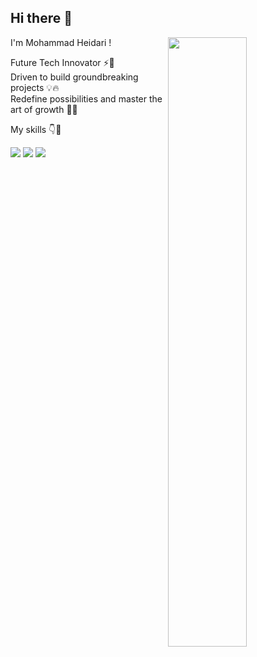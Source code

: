 ## Hi there 👋

<div>
  <img width="50%" align="right" src="https://camo.githubusercontent.com/5aa97d425985b10197701c74067f1b1a7dc086cc064e1be03ee58f21f78850f3/68747470733a2f2f7777772e63617265657267756964652e636f6d2f6361726565722f77702d636f6e74656e742f75706c6f6164732f323032312f30372f456755782e676966" />
  <p width="50%" align="left">I'm Mohammad Heidari !</p>
  <p width="50%">
  Future Tech Innovator ⚡🚀
  <br />
  Driven to build groundbreaking projects 💡🔥
  <br />
  Redefine possibilities and master the art of growth 🌱👑
</p>
  <P width="50%">My skills 👇💎</P>
  <img  src="https://skillicons.dev/icons?i=html,css,js,ts,react,tailwind" />
  <img src="https://skillicons.dev/icons?i=nextjs,scss,redux,npm,git,github" />
  <img src="https://skillicons.dev/icons?i=figma,mysql,mongodb,nestjs,postgresql,docker" />
</div>

<!--
# 👋 Hi there! I'm Mohammad Heidari

## 🧑‍💻 About Me

I'm a passionate and curious developer who enjoys building clean, scalable, and user-friendly applications. I specialize in **full-stack JavaScript development** (React, Node.js, NestJS) and love to explore new technologies and contribute to meaningful projects.

-   🎯 Goal: Become a product-driven engineer who solves real-world problems
-   🌍 Location: Mashhad, Iran
-   🗓️ Born: September 2004
-   🎓 Software Engineering student at National Skill University of Mashhad
-   🌐 Website: [notheidari.ir](https://notheidari.ir)

---

## 💼 Work Experience

| Role               | Company     | Duration       | Description                               |
| ------------------ | ----------- | -------------- | ----------------------------------------- |
| Frontend Developer | ABC Company | 2023 – Present | Developing UI with React and Tailwind CSS |
| Backend Intern     | XYZ Startup | Summer 2022    | Building APIs with Node.js and MongoDB    |

---

## 🚀 Featured Projects

### 🔗 [Portfolio Website](https://notheidari.ir)

My personal portfolio built with Next.js and deployed with Vercel.

### 💡 More Projects

-   [Weekly Life Calendar](https://github.com/NotHeidari/weeks-of-my-life) – Visual tracker of life in weeks
-   [React Leaflet Iran Map](https://github.com/NotHeidari/iran-map-app) – Customized map with search

---

## 🧰 Skills

### 🖥️ Languages

![JavaScript](https://img.shields.io/badge/-JavaScript-F7DF1E?logo=javascript&logoColor=black&style=flat-square)
![TypeScript](https://img.shields.io/badge/-TypeScript-3178C6?logo=typescript&logoColor=white&style=flat-square)

### ⚙️ Frameworks & Libraries

![React](https://img.shields.io/badge/-React-61DAFB?logo=react&logoColor=black&style=flat-square)
![Next.js](https://img.shields.io/badge/-Next.js-000000?logo=next.js&logoColor=white&style=flat-square)
![Node.js](https://img.shields.io/badge/-Node.js-339933?logo=node.js&logoColor=white&style=flat-square)
![NestJS](https://img.shields.io/badge/-NestJS-E0234E?logo=nestjs&logoColor=white&style=flat-square)
![TailwindCSS](https://img.shields.io/badge/-Tailwind_CSS-38B2AC?logo=tailwind-css&logoColor=white&style=flat-square)

### 🗄️ Databases

![MongoDB](https://img.shields.io/badge/-MongoDB-47A248?logo=mongodb&logoColor=white&style=flat-square)
![MySQL](https://img.shields.io/badge/-MySQL-4479A1?logo=mysql&logoColor=white&style=flat-square)
![PostgreSQL](https://img.shields.io/badge/-PostgreSQL-4169E1?logo=postgresql&logoColor=white&style=flat-square)

### 🛠 Tools & Platforms

![Git](https://img.shields.io/badge/-Git-F05032?logo=git&logoColor=white&style=flat-square)
![Docker](https://img.shields.io/badge/-Docker-2496ED?logo=docker&logoColor=white&style=flat-square)
![Postman](https://img.shields.io/badge/-Postman-FF6C37?logo=postman&logoColor=white&style=flat-square)
![VS Code](https://img.shields.io/badge/-VS_Code-007ACC?logo=visual-studio-code&logoColor=white&style=flat-square)
![Linux](https://img.shields.io/badge/-Linux-FCC624?logo=linux&logoColor=black&style=flat-square)

---

## 🎓 Education

**Software Engineering**
📍 National Skill University of Mashhad
📅 2022 – Present

---

## 🌐 Languages

-   Persian (Native)
-   English (Fluent)

---

## 📫 Contact Me

-   📧 Email: your.email@example.com
-   💼 LinkedIn: [linkedin.com/in/your-profile](https://linkedin.com/in/your-profile)
-   💻 GitHub: [github.com/NotHeidari](https://github.com/NotHeidari)
-   🌐 Website: [notheidari.ir](https://notheidari.ir)

---

## 🏆 GitHub Profile Trophies

[![trophy](https://github-profile-trophy.vercel.app/?username=NotHeidari&theme=darkhub&no-frame=true&margin-w=15&column=7)](https://github.com/ryo-ma/github-profile-trophy)

---

## 📈 GitHub Activity Graph

[![GitHub Activity Graph](https://github-readme-activity-graph.vercel.app/graph?username=NotHeidari&theme=react-dark&hide_border=true&area=true)](https://github.com/ashutosh00710/github-readme-activity-graph)

---

## 📊 GitHub Stats

![GitHub Stats](https://github-readme-stats.vercel.app/api?username=NotHeidari&show_icons=true&theme=radical)

![Top Languages](https://github-readme-stats.vercel.app/api/top-langs/?username=NotHeidari&layout=compact&theme=radical)

---

> Thanks for visiting! Feel free to explore my repositories or contact me for collaboration. -->
